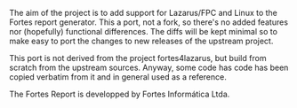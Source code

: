 The aim of the project is to add support for Lazarus/FPC and Linux to the Fortes report generator. This a port, not a fork, so there's no added features nor (hopefully) functional differences. The diffs will be kept minimal so to make easy to port the changes to new releases of the upstream project.

This port is not derived from the project fortes4lazarus, but build from scratch from the upstream sources. Anyway, some code has code has been copied verbatim from it and in general used as a reference.

The Fortes Report is developped by Fortes Informática Ltda.